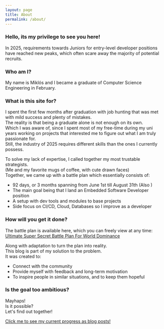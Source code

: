 ```yaml
---
layout: page
title: About
permalink: /about/
---
```


### **Hello, its my privilege to see you here!**

In 2025, requirements towards Juniors for entry-level developer positions have reached new peaks, which often scare away the majority of potential recruits.

### **Who am I?**

My name is Miklós and I became a graduate of Computer Science Engineering in February.

### **What is this site for?**

I spent the first few months after graduation with job hunting that was met with mild success and plenty of mistakes.\
The reality is that being a graduate alone is not enough on its own.\
Which I was aware of, since I spent most of my free-time during my uni years working on projects that interested me to figure out what I am truly passionate for.\
Still, the industry of 2025 requires different skills than the ones I currently possess.

To solve my lack of expertise, I called together my most trustable strategists.\
(Me and my favorite mugs of coffee, with cute drawn faces)\
Together, we came up with a battle plan which essentially consists of:

- 92 days, or 3 months spanning from June 1st till August 31th (Also )
- The main goal being that I land an Embedded Software Developer position
- A setup with dev tools and modules to base projects
- Side focus on CI/CD, Cloud, Databases so I improve as a developer

### **How will you get it done?**

The battle plan is available here, which you can freely view at any time:\
[Ultimate Super Secret Battle Plan For World Dominance](https://miro.com/app/board/uXjVIufPTH8=/?share_link_id=673154583990)

Along with adaptation to turn the plan into reality.\
This blog is part of my solution to the problem.\
It was created to:

- Connect with the community
- Provide myself with feedback and long-term motivation
- To inspire people in similar situations, and to keep them hopeful

### **Is the goal too ambitious?**

Mayhaps!\
Is it possible?\
Let's find out together!

[Click me to see my current progress as blog posts!][Posts-Link]

[Posts-Link]: https://sla-ppy.com/
